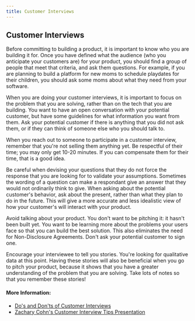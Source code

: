 ```yaml
---
title: Customer Interviews
---
```

## Customer Interviews

Before committing to building a product, it is important to know who you are building it for. Once you have defined what the audience (who you anticipate your customers are) for your product, you should find a group of people that meet that criteria, and ask them questions. For example, if you are planning to build a platform for new moms to schedule playdates for their children, you should ask some moms about what they need from your software.

When you are doing your customer interviews, it is important to focus on the problem that you are solving, rather than on the tech that you are building. You want to have an open conversation with your potential customer, but have some guidelines for what information you want from them. Ask your potential customer if there is anything that you did not ask them, or if they can think of someone else who you should talk to.

When you reach out to someone to participate in a customer interview, remember that you're not selling them anything yet. Be respectful of their time; you may only get 10-20 minutes. If you can compensate them for their time, that is a good idea.

Be careful when devising your questions that they do not force the response that you are looking for to validate your assumptions. Sometimes the wording of a question can make a respondant give an answer that they would not ordinarily think to give. When asking about the potential customer's behavior, ask about the present, rather than what they plan to do in the future. This will give a more accurate and less idealistic view of how your customer's will interact with your product. 

Avoid talking about your product. You don't want to be pitching it: it hasn't been built yet. You want to be learning more about the problems your users face so that you can build the best solution. This also eliminates the need for Non-Disclosure Agreements. Don't ask your potential customer to sign one.

Encourage your interviewee to tell you stories. You're looking for qualitative data at this point. Having these stories will also be beneficial when you go to pitch your product, because it shows that you have a greater understanding of the problem that you are solving. Take lots of notes so that you remember these stories!

#### More Information:
<!-- Please add any articles you think might be helpful to read before writing the article -->
 - <a href="https://venturewell.org/customer-interviews/">Do's and Don'ts of Customer Interviews</a>
 - <a href="https://www.slideshare.net/ZacharyCohn/18-customer-interview-tips">Zachary Cohn's Customer Interview Tips Presentation</a>

